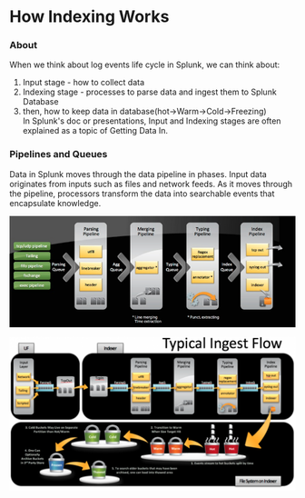 # How Indexing Works
  
### About
When we think about log events life cycle in Splunk, we can think about:  
1. Input stage - how to collect data  
2. Indexing stage - processes to parse data and ingest them to Splunk Database    
3. then, how to keep data in database(hot->Warm->Cold->Freezing)   
In Splunk's doc or presentations, Input and Indexing stages are often explained as a topic of Getting Data In. 
  
### Pipelines and Queues
Data in Splunk moves through the data pipeline in phases. Input data originates from inputs such as files and network feeds. As it moves through the pipeline, processors transform the data into searchable events that encapsulate knowledge.  
  
![Splunk Logo](/images/pipelines_and_processes/datapipeline.png)
  
  
  
  
![Splunk Logo](/images/pipelines_and_processes/ingestflow.png)
  
